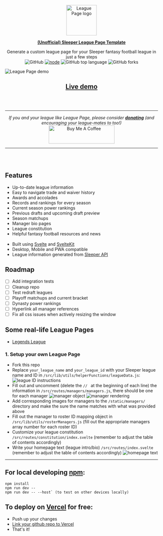 <div align="center">
  <img alt="League Page logo" src="https://storage.googleapis.com/nfl-player-data/League%20Page.png" width="100px" />

  **[(Unofficial) Sleeper League Page Template](https://github.com/nmelhado/league-page/)**


Generate a custom league page for your Sleeper fantasy football league in just a few steps
  <br />
  ![GitHub](https://img.shields.io/github/license/nmelhado/league-page) [![node](https://img.shields.io/badge/node-%3E%3D14-brightgreen)](https://github.com/nmelhado/league-page) ![GitHub top language](https://img.shields.io/github/languages/top/nmelhado/league-page?color=ff3e00) ![GitHub forks](https://img.shields.io/github/forks/nmelhado/league-page)
</div>


![League Page demo](https://storage.googleapis.com/nfl-player-data/league-page-demo.png)

## <center>[Live demo](https://www.legendsleagueff.com/</center>)

<br>
<br>

-----------
<div align="center">

<i>If you and your league like League Page, please consider <b><a href="https://www.buymeacoffee.com/nmelhado" target="_blank">donating</a></b> (and encouraging your league-mates to too!)</i>
<br>
    <a href="https://www.buymeacoffee.com/nmelhado" target="_blank"><img src="https://cdn.buymeacoffee.com/buttons/v2/default-green.png" alt="Buy Me A Coffee" style="height: 60px !important; width: 217px !important;" width="217px" height="60px" ></a>
</div>

-----------

<br>
<br>

## Features
- Up-to-date league information
- Easy to navigate trade and waiver history
- Awards and accolades
- Records and rankings for every season
- Current season power rankings
- Previous drafts and upcoming draft preview
- Season matchups
- Manager bio pages
- League constitution
- Helpful fantasy football resources and news<br><br>
- Built using [Svelte](https://svelte.dev/docs) and [SvelteKit](https://kit.svelte.dev/docs)
- Desktop, Mobile and PWA compatible 
- League information generated from [Sleeper API](https://docs.sleeper.app/)


## Roadmap
  - [ ] Add integration tests
  - [ ] Cleanup repo
  - [ ] Test redraft leagues
  - [ ] Playoff matchups and current bracket
  - [ ] Dynasty power rankings
  - [ ] Hyperlink all manager references
  - [ ] Fix all css issues when actively resizing the window
  <!-- - [x] ~~performance optimizations~~ -->

## Some real-life League Pages
- [Legends League](https://www.legendsleagueff.com/)

### 1. Setup your own League Page
- Fork this repo
- Replace `your_league_name` and `your_league_id` with your Sleeper league name and ID in `/src/lib/utils/helperFunctions/leagueData.js`:
![league ID instructions](https://storage.googleapis.com/nfl-player-data/league_id_instructions.png)
- Fill out and uncomment (delete the `// ` at the beginning of each line) the information in `/src/routes/managers/managers.js`, there should be one for each manager
![manager object](https://storage.googleapis.com/nfl-player-data/managersObj.png)
![manager rendering](https://storage.googleapis.com/nfl-player-data/managerRendering.png)
- Add corresponding images for managers to the `/static/managers/` directory and make the sure the name matches with what was provided above
- Fill out the manager to roster ID mapping object in `/src/lib/utils/rosterManagers.js` (fill out the appropriate managers array number for each roster ID)
- Customize your league constitution `/src/routes/constitution/index.svelte` (remember to adjust the table of contents accordingly)
- Write your homepage text (league intro/bio) `/src/routes/index.svelte` (remember to adjust the table of contents accordingly)
![homepage text](https://storage.googleapis.com/nfl-player-data/homepage_text.png)
-----------
## For local developing [npm](https://docs.npmjs.com/getting-started/what-is-npm):

    npm install
    npm run dev --
    npm run dev -- --host` (to test on other devices locally)
## To deploy on [Vercel](https://vercel.com/) for free:
- Push up your changes
- [Link your github repo to Vercel](https://vercel.com/guides/deploying-svelte-with-vercel#step-2:-deploying-your-svelte-app-with-vercel)
- That's it!

<!-- ## Development
see [CONTRIBUTING.md](.github/CONTRIBUTING.md) -->